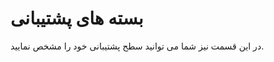 # بسته های پشتیبانی

در این قسمت نیز شما می توانید سطح پشتیبانی خود را مشخص نمایید.

<DarkModeImage
  dark-src="/images/guides/fa/dark/tickets/support-plan.png"
  light-src="/images/guides/fa/light/tickets/support-plan.png"
  alt="Registration image"
/>
